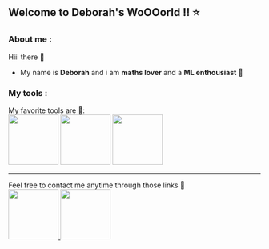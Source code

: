 ## Welcome to Deborah's WoOOorld !! ⭐



### About me :
Hiii there 🫡
- My name is **Deborah** and i am **maths lover** and a **ML enthousiast** 🌱

### My tools :
My favorite tools are 🔭:
<br/><img src="https://cdn-icons-png.freepik.com/256/12658/12658496.png?ga=GA1.1.481465288.1747139536&semt=ais_hybrid" height=100>
<img src="https://cdn-icons-png.freepik.com/256/1822/1822899.png?ga=GA1.1.481465288.1747139536&semt=ais_hybrid" height=100>
<img src="https://cdn-icons-png.freepik.com/256/469/469212.png?ga=GA1.1.481465288.1747139536&semt=ais_hybrid" height=100>


---

Feel free to contact me anytime through those links 🌟
<br/><a href="https://www.linkedin.com/in/deborah-razafindrabezandrina-50807634b/" target="blank">
<img src="https://cdn-icons-png.flaticon.com/128/3938/3938044.png" height=100>
</a>
<a href="https://www.instagram.com/soanavalona_7091/" target="blank">
<img src="https://cdn-icons-png.flaticon.com/128/2111/2111463.png" height=100>
</a>


